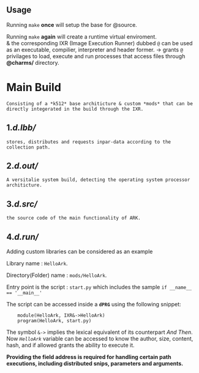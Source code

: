 ## Usage 
Running `make` **once** will setup the base for @source.      

Running `make` **again** will create a runtime virtual enviroment.     
 & the corresponding IXR (Image Execution Runner) dubbed `@` can be used as an executable, compilier, interpreter and header former.
 	-> grants `@` privilages to load, execute and run processes that access files through **@charms/** directory.

# Main Build
	Consisting of a *k512* base architicture & custom *mods* that can be directly integerated in the build through the IXR.


## 1.*d.lbb/*   

	stores, distributes and requests inpar-data according to the collection path.    

## 2.*d.out/*   

	A versitalie system build, detecting the operating system processor architicture.

## 3.*d.src/*   

	the source code of the main functionality of ARK.    

## 4.*d.run/*   
Adding custom libraries can be considered as an example     

Library name : `HelloArk`.     

Directory(Folder) name : `mods/HelloArk`.    

Entry point is the script : `start.py` which includes the sample `if __name__ == '__main__'`      

The script can be accessed inside a **`dPRG`** using the following snippet:      

```ark
	module(HelloArk, IXR&->HelloArk)
	program(HelloArk, start.py)
```    

The symbol `&->` implies the lexical equivalent of its counterpart *And Then*. 
	Now *`HelloArk`* variable can be accessed to know the author, size, content, hash, and if allowed grants the ability to execute it.       

**Providing the field address is required for handling certain path executions, including distributed snips, parameters and arguments.**



